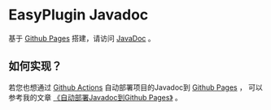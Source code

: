 # EasyPlugin Javadoc

基于 [Github Pages](https://pages.github.com/) 搭建，请访问 [JavaDoc](https://carmjos.github.io/EasyPlugin) 。

## 如何实现？

若您也想通过 [Github Actions](https://docs.github.com/en/actions/learn-github-actions)
自动部署项目的Javadoc到 [Github Pages](https://pages.github.com/) ，
可以参考我的文章 [《自动部署Javadoc到Github Pages》](https://pages.carm.cc/doc/javadoc-in-github.html) 。